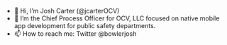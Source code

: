 - 👋 Hi, I’m Josh Carter (@jcarterOCV)
- 👀 I’m the Chief Process Officer for OCV, LLC focused on native mobile app development for public safety departments.
- 📫 How to reach me: Twitter @bowlerjosh

<!---
jcarterOCV/jcarterOCV is a ✨ special ✨ repository because its `README.md` (this file) appears on your GitHub profile.
You can click the Preview link to take a look at your changes.
--->
